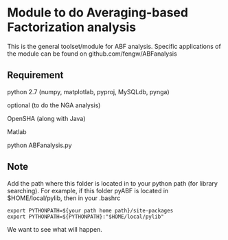 
# Module to do Averaging-based Factorization analysis 
This is the general toolset/module for ABF analysis.
Specific applications of the module can be found on github.com/fengw/ABFanalysis

## Requirement
python 2.7 (numpy, matplotlab, pyproj, MySQLdb, pynga)

optional (to do the NGA analysis)

OpenSHA (along with Java)

Matlab 

python ABFanalysis.py 

## Note
   Add the path where this folder is located in to your python path (for library searching). 
   For example, if this folder pyABF is located in $HOME/local/pylib, then in your .bashrc

    export PYTHONPATH=${your path home path}/site-packages 
    export PYTHONPATH=${PYTHONPATH}:"$HOME/local/pylib" 

We want to see what will happen.



